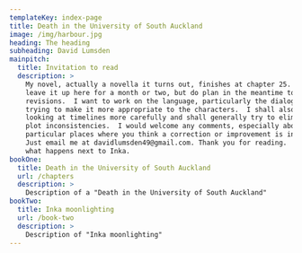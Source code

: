 ```yaml
---
templateKey: index-page
title: Death in the University of South Auckland
image: /img/harbour.jpg
heading: The heading
subheading: David Lumsden
mainpitch:
  title: Invitation to read
  description: >
    My novel, actually a novella it turns out, finishes at chapter 25.  I shall
    leave it up here for a month or two, but do plan in the meantime to work on
    revisions.  I want to work on the language, particularly the dialogue,
    trying to make it more appropriate to the characters.  I shall also be
    looking at timelines more carefully and shall generally try to eliminate any
    plot inconsistencies.  I would welcome any comments, especially about
    particular places where you think a correction or improvement is in order.
    Just email me at davidlumsden49@gmail.com. Thank you for reading.  I wonder
    what happens next to Inka.
bookOne: 
  title: Death in the University of South Auckland
  url: /chapters
  description: >
    Description of a "Death in the University of South Auckland"       
bookTwo: 
  title: Inka moonlighting
  url: /book-two
  description: >
    Description of "Inka moonlighting"       
---
```

